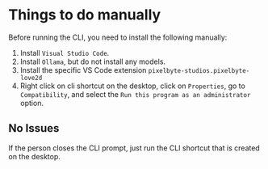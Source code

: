 # Things to do manually

Before running the CLI, you need to install the following manually:

1. Install `Visual Studio Code`.
2. Install `Ollama`, but do not install any models.
3. Install the specific VS Code extension `pixelbyte-studios.pixelbyte-love2d`
4. Right click on cli shortcut on the desktop, click on `Properties`, go to `Compatibility`, and select the `Run this program as an administrator` option.

## No Issues

If the person closes the CLI prompt, just run the CLI shortcut that is created on the desktop.

